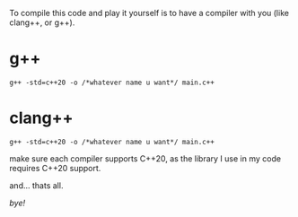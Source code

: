 To compile this code and play it yourself is to have a compiler with you (like clang++, or g++).

# g++
```
g++ -std=c++20 -o /*whatever name u want*/ main.c++
```

# clang++
```
g++ -std=c++20 -o /*whatever name u want*/ main.c++
```

make sure each compiler supports C++20, as the library I use in my code requires C++20 support.

and... thats all.




*bye!*
